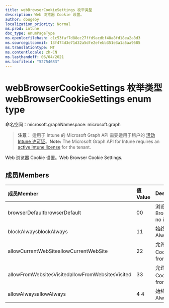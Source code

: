 ```yaml
---
title: webBrowserCookieSettings 枚举类型
description: Web 浏览器 Cookie 设置。
author: dougeby
localization_priority: Normal
ms.prod: intune
doc_type: enumPageType
ms.openlocfilehash: c1c53faf7d88ec27ffd9acdbf48a8fd18ea2a8d3
ms.sourcegitcommit: 13f474d3e71d32a5dfe2efebb351e3a1a5aa9685
ms.translationtype: MT
ms.contentlocale: zh-CN
ms.lasthandoff: 06/04/2021
ms.locfileid: "52754683"
---
```

# <a name="webbrowsercookiesettings-enum-type"></a><span data-ttu-id="478d9-103">webBrowserCookieSettings 枚举类型</span><span class="sxs-lookup"><span data-stu-id="478d9-103">webBrowserCookieSettings enum type</span></span>

<span data-ttu-id="478d9-104">命名空间：microsoft.graph</span><span class="sxs-lookup"><span data-stu-id="478d9-104">Namespace: microsoft.graph</span></span>

> <span data-ttu-id="478d9-105">**注意：** 适用于 Intune 的 Microsoft Graph API 需要适用于租户的 [活动 Intune 许可证](https://go.microsoft.com/fwlink/?linkid=839381)。</span><span class="sxs-lookup"><span data-stu-id="478d9-105">**Note:** The Microsoft Graph API for Intune requires an [active Intune license](https://go.microsoft.com/fwlink/?linkid=839381) for the tenant.</span></span>

<span data-ttu-id="478d9-106">Web 浏览器 Cookie 设置。</span><span class="sxs-lookup"><span data-stu-id="478d9-106">Web Browser Cookie Settings.</span></span>

## <a name="members"></a><span data-ttu-id="478d9-107">成员</span><span class="sxs-lookup"><span data-stu-id="478d9-107">Members</span></span>
|<span data-ttu-id="478d9-108">成员</span><span class="sxs-lookup"><span data-stu-id="478d9-108">Member</span></span>|<span data-ttu-id="478d9-109">值</span><span class="sxs-lookup"><span data-stu-id="478d9-109">Value</span></span>|<span data-ttu-id="478d9-110">Description</span><span class="sxs-lookup"><span data-stu-id="478d9-110">Description</span></span>|
|:---|:---|:---|
|<span data-ttu-id="478d9-111">browserDefault</span><span class="sxs-lookup"><span data-stu-id="478d9-111">browserDefault</span></span>|<span data-ttu-id="478d9-112">0</span><span class="sxs-lookup"><span data-stu-id="478d9-112">0</span></span>|<span data-ttu-id="478d9-113">浏览器默认值，无意图。</span><span class="sxs-lookup"><span data-stu-id="478d9-113">Browser default value, no intent.</span></span>|
|<span data-ttu-id="478d9-114">blockAlways</span><span class="sxs-lookup"><span data-stu-id="478d9-114">blockAlways</span></span>|<span data-ttu-id="478d9-115">1</span><span class="sxs-lookup"><span data-stu-id="478d9-115">1</span></span>|<span data-ttu-id="478d9-116">始终阻止 Cookie。</span><span class="sxs-lookup"><span data-stu-id="478d9-116">Always block cookies.</span></span>|
|<span data-ttu-id="478d9-117">allowCurrentWebSite</span><span class="sxs-lookup"><span data-stu-id="478d9-117">allowCurrentWebSite</span></span>|<span data-ttu-id="478d9-118">2</span><span class="sxs-lookup"><span data-stu-id="478d9-118">2</span></span>|<span data-ttu-id="478d9-119">允许来自当前网站的 Cookie。</span><span class="sxs-lookup"><span data-stu-id="478d9-119">Allow cookies from current Web site.</span></span>|
|<span data-ttu-id="478d9-120">allowFromWebsitesVisited</span><span class="sxs-lookup"><span data-stu-id="478d9-120">allowFromWebsitesVisited</span></span>|<span data-ttu-id="478d9-121">3</span><span class="sxs-lookup"><span data-stu-id="478d9-121">3</span></span>|<span data-ttu-id="478d9-122">允许访问的网站中的 Cookie。</span><span class="sxs-lookup"><span data-stu-id="478d9-122">Allow Cookies from websites visited.</span></span>|
|<span data-ttu-id="478d9-123">allowAlways</span><span class="sxs-lookup"><span data-stu-id="478d9-123">allowAlways</span></span>|<span data-ttu-id="478d9-124">4 </span><span class="sxs-lookup"><span data-stu-id="478d9-124">4</span></span>|<span data-ttu-id="478d9-125">始终允许 Cookie。</span><span class="sxs-lookup"><span data-stu-id="478d9-125">Always allow cookies.</span></span>|




